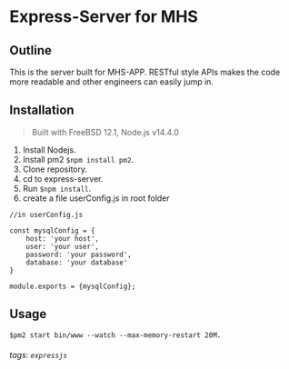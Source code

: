 Express-Server for MHS
===

## Outline

This is the server built for MHS-APP. RESTful style APIs makes the code more readable and other engineers can easily jump in.

## Installation

> Built with FreeBSD 12.1, Node.js v14.4.0

1. Install Nodejs.
2. Install pm2 `$npm install pm2`.
3. Clone repository.
4. cd to express-server.
5. Run `$npm install`.
6. create a file userConfig.js in root folder
```
//in userConfig.js

const mysqlConfig = {
    host: 'your host',
    user: 'your user',
    password: 'your password',
    database: 'your database'
}

module.exports = {mysqlConfig};
```

## Usage

`$pm2 start bin/www --watch --max-memory-restart 20M.`

###### tags: `expressjs`
